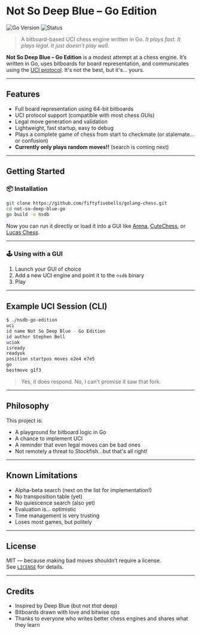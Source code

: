 # Not So Deep Blue – Go Edition

![Go Version](https://img.shields.io/badge/Go-1.21+-blue)
![Status](https://img.shields.io/badge/status-work%20in%20progress-orange)

> A bitboard-based UCI chess engine written in Go.
> *It plays fast. It plays legal. It just doesn't play well.*

**Not So Deep Blue – Go Edition** is a modest attempt at a chess engine.
It’s written in Go, uses bitboards for board representation, and communicates using the [UCI protocol](https://gist.github.com/aliostad/02babb68c964ebf8d57c).
It's not the best, but it's... yours.

---

## Features

- Full board representation using 64-bit bitboards
- UCI protocol support (compatible with most chess GUIs)
- Legal move generation and validation
- Lightweight, fast startup, easy to debug
- Plays a complete game of chess from start to checkmate (or stalemate... or confusion)
- **Currently only plays random moves!!** (search is coming next)

---


## Getting Started


### 📦 Installation

```bash
git clone https://github.com/fiftyfivebells/golang-chess.git
cd not-so-deep-blue-go
go build -o nsdb
```

Now you can run it directly or load it into a GUI like [Arena](http://www.playwitharena.de/), [CuteChess](https://cutechess.com/), or [Lucas Chess](https://lucaschess.pythonanywhere.com/).

---

### 🕹️ Using with a GUI

1. Launch your GUI of choice
2. Add a new UCI engine and point it to the `nsdb` binary
3. Play

---

## Example UCI Session (CLI)

```bash
$ ./nsdb-go-edition
uci
id name Not So Deep Blue - Go Edition
id author Stephen Bell
uciok
isready
readyok
position startpos moves e2e4 e7e5
go
bestmove g1f3
```

> Yes, it does respond. No, I can't promise it saw that fork.

---

## Philosophy

This project is:

- A playground for bitboard logic in Go
- A chance to implement UCI
- A reminder that even legal moves can be bad ones
- Not remotely a threat to Stockfish...but that's all right!

---

## Known Limitations

- Alpha-beta search (next on the list for implementation!)  
- No transposition table (yet)  
- No quiescence search (also yet)  
- Evaluation is... optimistic  
- Time management is very trusting  
- Loses most games, but politely  

---

## License

MIT — because making bad moves shouldn’t require a license.  
See [`LICENSE`](./LICENSE) for details.

---

## Credits

- Inspired by Deep Blue (but not *that* deep)  
- Bitboards drawn with love and bitwise ops  
- Thanks to everyone who writes better chess engines and shares what they learn  
